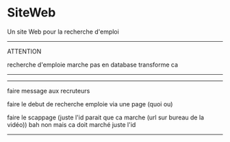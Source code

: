 # SiteWeb

Un site Web pour la recherche d'emploi


--------------------------------------------------

ATTENTION 

recherche d'emploie marche pas en database transforme ca

-------------------------------------------------



-------------------------------------------------------------------------------------------------------------------------------
faire message aux recruteurs

faire le debut de recherche emploie via une page (quoi ou)

faire le scappage (juste l'id parait que ca marche (url sur bureau de la vidéo)) bah non mais ca doit marché juste l'id


-------------------------------------------------------------------------------------------------------------------------------




